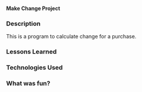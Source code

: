 #### Make Change Project

### Description
This is a program to calculate change for a purchase.

### Lessons Learned

### Technologies Used

### What was fun?
